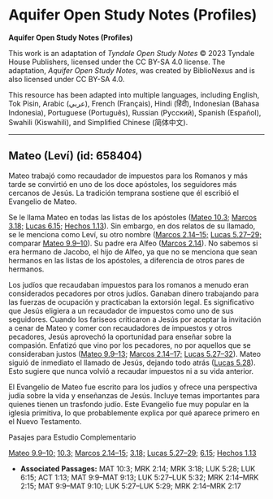 # Aquifer Open Study Notes (Profiles)

**Aquifer Open Study Notes (Profiles)**

This work is an adaptation of *Tyndale Open Study Notes* © 2023 Tyndale House Publishers, licensed under the CC BY\-SA 4\.0 license. The adaptation, *Aquifer Open Study Notes*, was created by BiblioNexus and is also licensed under CC BY\-SA 4\.0\.

This resource has been adapted into multiple languages, including English, Tok Pisin, Arabic (عربي), French (Français), Hindi (हिंदी), Indonesian (Bahasa Indonesia), Portuguese (Português), Russian (Русский), Spanish (Español), Swahili (Kiswahili), and Simplified Chinese (简体中文).



--------------------------------

## Mateo (Leví) (id: 658404)

Mateo trabajó como recaudador de impuestos para los Romanos y más tarde se convirtió en uno de los doce apóstoles, los seguidores más cercanos de Jesús. La tradición temprana sostiene que él escribió el Evangelio de Mateo.

Se le llama Mateo en todas las listas de los apóstoles ([Mateo 10\.3;](https://ref.ly/Matt10:3) [Marcos 3\.18;](https://ref.ly/Mark3:18) [Lucas 6\.15;](https://ref.ly/Luke6:15) [Hechos 1\.13](https://ref.ly/Acts1:13)). Sin embargo, en dos relatos de su llamado, se le menciona como Leví, su otro nombre ([Marcos 2\.14–15;](https://ref.ly/Mark2:14-Mark2:15) [Lucas 5\.27–29;](https://ref.ly/Luke5:27-Luke5:29) comparar [Mateo 9\.9–10](https://ref.ly/Matt9:9-Matt9:10)). Su padre era Alfeo ([Marcos 2\.14](https://ref.ly/Mark2:14)). No sabemos si era hermano de Jacobo, el hijo de Alfeo, ya que no se menciona que sean hermanos en las listas de los apóstoles, a diferencia de otros pares de hermanos.

Los judíos que recaudaban impuestos para los romanos a menudo eran considerados pecadores por otros judíos. Ganaban dinero trabajando para las fuerzas de ocupación y practicaban la extorsión legal. Es significativo que Jesús eligiera a un recaudador de impuestos como uno de sus seguidores. Cuando los fariseos criticaron a Jesús por aceptar la invitación a cenar de Mateo y comer con recaudadores de impuestos y otros pecadores, Jesús aprovechó la oportunidad para enseñar sobre la compasión. Enfatizó que vino por los pecadores, no por aquellos que se consideraban justos ([Mateo 9\.9–13;](https://ref.ly/Matt9:9-Matt9:13) [Marcos 2\.14–17;](https://ref.ly/Mark2:14-Mark2:17) [Lucas 5\.27–32](https://ref.ly/Luke5:27-Luke5:32)). Mateo siguió de inmediato el llamado de Jesús, dejando todo atrás ([Lucas 5\.28](https://ref.ly/Luke5:28)). Esto sugiere que nunca volvió a recaudar impuestos ni a su vida anterior.

El Evangelio de Mateo fue escrito para los judíos y ofrece una perspectiva judía sobre la vida y enseñanzas de Jesús. Incluye temas importantes para quienes tienen un trasfondo judío. Este Evangelio fue muy popular en la iglesia primitiva, lo que probablemente explica por qué aparece primero en el Nuevo Testamento.

Pasajes para Estudio Complementario

[Mateo 9\.9–10;](https://ref.ly/Matt9:9-Matt9:10) [10\.3;](https://ref.ly/Matt10:3) [Marcos 2\.14–15;](https://ref.ly/Mark2:14-Mark2:15) [3\.18;](https://ref.ly/Mark3:18) [Lucas 5\.27–29;](https://ref.ly/Luke5:27-Luke5:29) [6\.15](https://ref.ly/Luke6:15); [Hechos 1\.13](https://ref.ly/Acts1:13)

* **Associated Passages:** MAT 10:3; MRK 2:14; MRK 3:18; LUK 5:28; LUK 6:15; ACT 1:13; MAT 9:9–MAT 9:13; LUK 5:27–LUK 5:32; MRK 2:14–MRK 2:15; MAT 9:9–MAT 9:10; LUK 5:27–LUK 5:29; MRK 2:14–MRK 2:17

